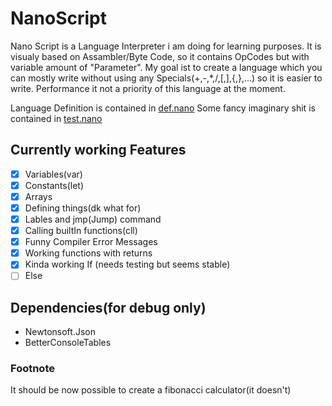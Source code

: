 # NanoScript
 Nano Script is a Language Interpreter i am doing for learning purposes.
 It is visualy based on Assambler/Byte Code, so it contains OpCodes but with variable amount of "Parameter".
 My goal ist to create a language which you can mostly write without using any Specials(+,-,*,/,[,],{,},...) so it is easier to write.
 Performance it not a priority of this language at the moment.

 Language Definition is contained in [def.nano](./Nano/def.nano)
 Some fancy imaginary shit is contained in [test.nano](./Nano/Test.nano)
## Currently working Features
 - [x] Variables(var)
 - [x] Constants(let)
 - [x] Arrays
 - [x] Defining things(dk what for)
 - [x] Lables and jmp(Jump) command
 - [x] Calling builtIn functions(cll)
 - [x] Funny Compiler Error Messages
 - [x] Working functions with returns
 - [x] Kinda working If (needs testing but seems stable)
 - [ ] Else
 
## Dependencies(for debug only)
 + Newtonsoft.Json
 + BetterConsoleTables

### Footnote
It should be now possible to create a fibonacci calculator(it doesn't)
